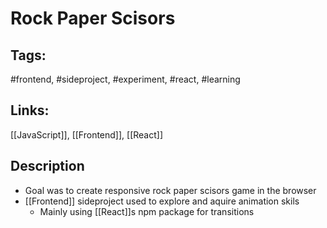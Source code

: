 # Rock Paper Scisors

## Tags:
#frontend, #sideproject, #experiment, #react, #learning 

## Links:
[[JavaScript]], [[Frontend]], [[React]]

## Description
- Goal was to create responsive rock paper scisors game in the browser
- [[Frontend]] sideproject used to explore and aquire animation skils
	- Mainly using [[React]]s npm package for transitions 